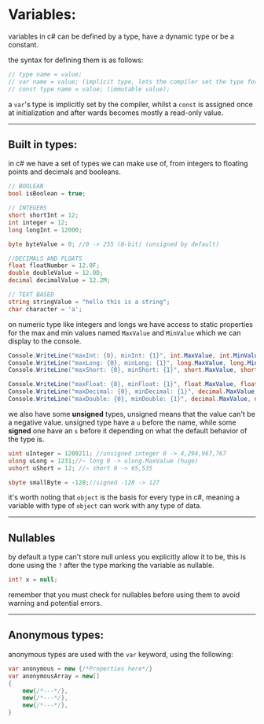 <!-- @format -->

# Variables:

variables in c# can be defined by a type, have a dynamic type or be a constant.

the syntax for defining them is as follows:

```csharp
// type name = value;
// var name = value; (implicit type, lets the compiler set the type for you)
// const type name = value; (immutable value);
```

a `var`'s type is implicitly set by the compiler, whilst a `const` is assigned once at initialization and after wards becomes mostly a read-only value.

---

## Built in types:

in c# we have a set of types we can make use of, from integers to floating points and decimals and booleans.

```csharp
// BOOLEAN
bool isBoolean = true;

// INTEGERS
short shortInt = 12;
int integer = 12;
long longInt = 12000;

byte byteValue = 0; //0 -> 255 (8-bit) (unsigned by default)

//DECIMALS AND FLOATS
float floatNumber = 12.0F;
double doubleValue = 12.0D;
decimal decimalValue = 12.2M;

// TEXT BASED
string stringValue = "hello this is a string";
char character = 'a';
```

on numeric type like integers and longs we have access to static properties for the max and min values named `MaxValue` and `MinValue` which we can display to the console.

```csharp
Console.WriteLine("maxInt: {0}, minInt: {1}", int.MaxValue, int.MinValue);
Console.WriteLine("maxLong: {0}, minLong: {1}", long.MaxValue, long.MinValue);
Console.WriteLine("maxShort: {0}, minShort: {1}", short.MaxValue, short.MinValue);

Console.WriteLine("maxFloat: {0}, minFloat: {1}", float.MaxValue, float.MinValue);
Console.WriteLine("maxDecimal: {0}, minDecimal: {1}", decimal.MaxValue, decimal.MinValue);
Console.WriteLine("maxDouble: {0}, minDouble: {1}", decimal.MaxValue, decimal.MinValue);
```

we also have some **unsigned** types, unsigned means that the value can't be a negative value. unsigned type have a `u` before the name, while some **signed** one have an `s` before it depending on what the default behavior of the type is.

```csharp
uint uInteger = 1209211; //unsigned integer 0 -> 4,294,967,767
ulong uLong = 1231;//~ long 0 -> ulong.MaxValue (huge)
ushort uShort = 12; //~ short 0 -> 65,535

sbyte smallByte = -128;//signed -128 -> 127
```

it's worth noting that `object` is the basis for every type in c#, meaning a variable with type of `object` can work with any type of data.

---

## Nullables

by default a type can't store null unless you explicitly allow it to be, this is done using the `?` after the type marking the variable as nullable.

```csharp
int? x = null;
```

remember that you must check for nullables before using them to avoid warning and potential errors.

---

## Anonymous types:

anonymous types are used with the `var` keyword, using the following:

```csharp
var anonymous = new {/*Properties here*/}
var anonymousArray = new[]
{
    new{/*---*/},
    new{/*---*/},
    new{/*---*/},
}
```

